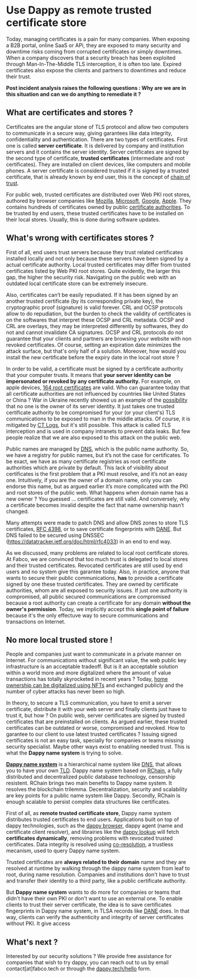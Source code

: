 # Use Dappy as remote trusted certificate store

Today, managing certificates is a pain for many companies. When exposing a B2B portal, online SaaS or APi, they are exposed to many security and downtime risks coming from corrupted certificates or simply downtimes. When a company discovers that a security breach has been exploited through Man-In-The-Middle TLS interception, it is often too late. Expired certificates also expose the clients and partners to downtimes and reduce their trust.

**Post incident analysis raises the following questions : Why are we are in this situation and can we do anything to remediate it ?**

## What are certificates and stores ?

Certificates are the angular stone of TLS protocol and allow two computers to communicate in a secure way, giving garantees like data integrity, confidentiality and authentication. There are two types of certificates. First one is called **server certificate**. It is delivered by company and institution servers and it contains the server identity. Server certificates are signed by the second type of certificate, **trusted certificates** (intermediate and root certificates). They are installed on client devices, like computers and mobile phones. A server certificate is considered trusted if it is signed by a trusted certificate, that is already known by end user, this is the concept of [chain of trust](https://en.wikipedia.org/wiki/Chain_of_trust).

For public web, trusted certificates are distributed over Web PKI root stores, authored by browser companies like [Mozilla](https://wiki.mozilla.org/CA), [Microsoft](https://docs.microsoft.com/en-us/security/trusted-root/program-requirements), [Google](https://www.chromium.org/Home/chromium-security/root-ca-policy/), [Apple](https://www.apple.com/certificateauthority/ca_program.html). They contains hundreds of certificates owned by public [certificate authorities](https://en.wikipedia.org/wiki/Certificate_authority). To be trusted by end users, these trusted certificates have to be installed on their local stores. Usually, this is done during software updates.

## What's wrong with certificates stores ?

First of all, end users trust servers because they trust related certificates installed locally and not only because these servers have been signed by a actual certificate authority. Local trusted certificates may differ from trusted certificates listed by Web PKI root stores. Quite evidently, the larger this gap, the higher the security risk. Navigating on the public web with an outdated local certificate store can be extremely insecure.

Also, certificates can’t be easily repudiated. If it has been signed by an another trusted certificate (by its corresponding private key), the cryptographic proof (signature) is valid forever. CRL and OCSP protocols allow to do repudiation, but the burden to check the validity of certificates is on the softwares that interpret these OCSP and CRL metadata. OCSP and CRL are overlays, they may be interpreted differently by softwares, they do not and cannot invalidate CA signatures. OCSP and CRL protocols do not guarantee that your clients and partners are browsing your website with non revoked certificates. Of course, setting an expiration date minimizes the attack surface, but that's only half of a solution. Moreover, how would you install the new certificate before the expiry date in the local root store ? 

In order to be valid, a certificate must be signed by a certificate authority that your computer trusts. It means that **your server identity can be impersonated or revoked by any certificate authority.** For example, on apple devices, [164 root certificates](https://support.apple.com/en-us/HT212140) are valid. Who can guarantee today that all certificate authorities are not influenced by countries like United States or China ? War in Ukraine recently showed us an example of the [possibility](https://www.bleepingcomputer.com/news/security/russia-creates-its-own-tls-certificate-authority-to-bypass-sanctions/) that no one is the owner of its server identity. It just takes one trusted certificate authority to be compromised for your (or your client's) TLS communications to be exposed to man in the middle attacks. Of course, it is mitigated by [CT Logs](https://datatracker.ietf.org/doc/html/rfc6962), but it's still possible. This attack is called TLS interception and is used in company intranets to prevent data leaks. But few people realize that we are also exposed to this attack on the public web. 

Public names are managed by [DNS](https://en.wikipedia.org/wiki/Domain_Name_System), which is the public name authority. So, we have a registry for public names, but it’s not the case for certificates. To be exact, we have as many certificate registries as root certificate authorities which are private by default. This lack of visibility about certificates is the first problem that a PKI must resolve, and it’s not an easy one. Intuitively, if you are the owner of a domain name, only you can endorse this name, but as argued earlier it’s more complicated with the PKI and root stores of the public web. What happens when domain name has a new owner ? You guessed … certificates are still valid. And conversely, why a certificate becomes invalid despite the fact that name ownership hasn’t changed.

Many attempts were made to patch DNS and allow DNS zones to store TLS certificates, [RFC 4398](https://www.rfc-editor.org/rfc/rfc4398), or to save certificate fingerprints with [DANE](https://datatracker.ietf.org/doc/html/rfc6698). But DNS failed to be secured using DNSSEC (https://datatracker.ietf.org/doc/html/rfc4033) in an end to end way.

As we discussed, many problems are related to local root certificate stores. At Fabco, we are convinced that too much trust is delegated to local stores and their trusted certificates. Revocated certificates are still used by end users and no system give this garantee today. Also, in practice, anyone that wants to secure their public communications, **has** to provide a certificate signed by one these trusted certificates. They are owned by certificate authorities, whom are all exposed to security issues. If just one authority is compromised, all public secured communications are compromised because a root authority can create a certificate for any domain **without the owner's permission**. Today, we implicitly accept this **single point of failure** because it's the only effectuve way to secure communications and transactions on Internet.

## No more local trusted store ! 

People and companies just want to communicate in a private manner on Internet. For communications without significant value, the web public key infrastructure is an acceptable tradeoff. But is it an acceptable solution within a world more and more digitalized where the amount of value transactions has totally skyrocketed in recent years ? Today, [home ownership can be digitalized using NFTs](https://www.forbes.com/sites/forbesbusinesscouncil/2022/02/16/nfts-and-the-future-of-commercial-real-estate/) and exchanged publicly and the number of cyber attacks has never been so high.

In theory, to secure a TLS communication, you have to emit a server certificate, distribute it with your web server and finally clients just have to trust it, but how ? On public web, server certificates are signed by trusted certificates that are preinstalled on clients. As argued earlier, these trusted certificates can be outdated or worse, compromised and revoked. How to garantee to our client to use latest trusted certificates ? Issuing signed certificates is not an easy task, specially for companies or teams missing security specialist. Maybe other ways exist to enabling needed trust. This is what the **Dappy name system** is trying to solve.

[**Dappy name system**](https://github.com/fabcotech/dappy-propositions/blob/master/01_co_resolution.MD) is a hierarchical name system like [DNS]((https://en.wikipedia.org/wiki/Domain_Name_System)), that allows you to have your own [TLD](https://en.wikipedia.org/wiki/Top-level_domain). Dappy name system based on [RChain](https://rchain.coop/), a fully distributed and decentralized public database technology, censorship resistent. RChain brings two main benefits to Dappy name system. It resolves the blockchain trilemma. Decentralization, security and scalability are key points for a public name system like Dappy. Secondly, RChain is enough scalable to persist complex data structures like certificates.

First of all, as **remote trusted certificate store**, Dappy name system distributes trusted certificates to end users. Applications built on top of dappy technologies, such as the [dappy browser](https://github.com/fabcotech/dappy), dappy agent (name and certificate client resolver), and librairies like the [dappy lookup](https://github.com/fabcotech/dappy-lookup) will fetch **certificates dynamically**, removing problems with revocated trusted certificates. Data integrity is resolved using [co-resolution](https://github.com/fabcotech/dappy-propositions/blob/master/01_co_resolution.MD#4-co-resolution), a trustless mecanism, used to query Dappy name system.

Trusted certificates are **always related to their domain** name and they are resolved at runtime by walking through the dappy name system from leaf to root, during name resolution. Companies and institutions don't have to trust and transfer their identity to a third party, like a public certificate authority. 

But **Dappy name system** wants to do more for companies or teams that didn't have their own PKI or don't want to use an external one. To enable clients to trust their server certificate, the idea is to save certificates fingerprints in Dappy name system, in TLSA records like [DANE](https://datatracker.ietf.org/doc/html/rfc7671) does. In that way, clients can verify the authenticity and integrity of server certificates without PKI. It give access 

## What's next ?

Interested by our security solutions ? We provide free assistance for companies that wish to try dappy, you can reach out to us by email contact[at]fabco.tech or through the [dappy.tech/hello](https://dappy.tech/hello) form.
